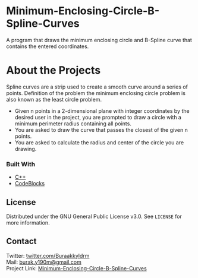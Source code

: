 # Minimum-Enclosing-Circle-B-Spline-Curves
 A program that draws the minimum enclosing circle and B-Spline curve that contains the entered coordinates.
 
 
 # About the Projects

Spline curves are a strip used to create a smooth curve around a series of points. Definition of the problem the minimum enclosing circle problem is also known as the least circle problem.
- Given n points in a 2-dimensional plane with integer coordinates by the desired user in the project, you are prompted to draw a circle with a minimum perimeter radius containing all points.
- You are asked to draw the curve that passes the closest of the given n points.
- You are asked to calculate the radius and center of the circle you are drawing.




### Built With

* [C++](https://isocpp.org)
* [CodeBlocks](https://www.codeblocks.org/)

## License

Distributed under the GNU General Public License v3.0. See `LICENSE` for more information.

## Contact

Twitter: [twitter.com/Buraakkyldrm](https://twitter.com/Buraakkyldrm)  
Mail: burak.y190m@gmail.com  
Project Link: [Minimum-Enclosing-Circle-B-Spline-Curves](https://github.com/burakYildirim1/Minimum-Enclosing-Circle-B-Spline-Curves)


